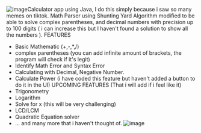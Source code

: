 ![image](https://github.com/DucNguyen1311/Precise-Calculator/assets/125811007/0311de13-1bc1-4df4-aa05-f329da9c5f3d)Calculator app using Java, I do this simply because i saw so many memes on tiktok.
Math Parser using Shunting Yard Algorithm modified to be able to solve complex parentheses, and decimal numbers with precision up to 100 digits ( i can increase this but I haven't found a solution to show all the numbers ).
FEATURES
  + Basic Mathematic (+,-,*,/)
  + complex parentheses (you can add infinite amount of brackets, the program will check if it's legit)
  + Identify Math Error and Syntax Error
  + Calculating with Decimal, Negative Number.
  + Calculate Power (i have coded this feature but haven't added a button to do it in the UI)
UPCOMING FEATURES (That i will add if i feel like it)
  + Trigonometry
  + Logarithm
  + Solve for x (this will be very challenging)
  + LCD/LCM
  + Quadratic Equation solver
  + ... and many more that i haven't thought of.
![image](https://github.com/DucNguyen1311/Precise-Calculator/assets/125811007/d2ffc33b-d856-4fc2-b550-8d6d206102dc)
